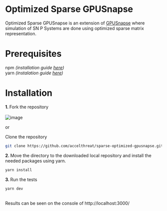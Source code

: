 # Optimized Sparse GPUSnapse

Optimized Sparse GPUSnapse is an extension of [GPUSnapse](https://github.com/Secretmapper/gpusnapse) where simulation of SN P Systems are done using optimized sparse matrix representation.

# Prerequisites
npm <em>(installation guide [here](https://phoenixnap.com/kb/install-node-js-npm-on-windows))</em> <br>
yarn <em>(instalation guide [here](https://classic.yarnpkg.com/lang/en/docs/install/#windows-stable))</em>

# Installation
<strong>1. </strong> Fork the repository <br>
<br>
![image](https://user-images.githubusercontent.com/55151917/173326481-854a4d9a-eaff-43e6-8e45-927080777fc2.png)


or

Clone the repository
```sh
git clone https://github.com/accelthreat/sparse-optimized-gpusnapse.git
```

<strong>2. </strong>Move the directory to the downloaded local repository and install the needed packages using yarn.
```sh
yarn install
```

<strong>3. </strong> Run the tests
```sh
yarn dev
```
<br>
Results can be seen on the console of http://localhost:3000/
